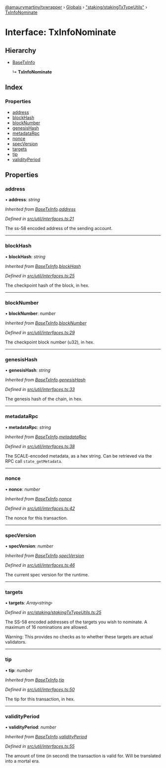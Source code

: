 [@amaurymartiny/txwrapper](../README.md) › [Globals](../globals.md) › ["staking/stakingTxTypeUtils"](../modules/_staking_stakingtxtypeutils_.md) › [TxInfoNominate](_staking_stakingtxtypeutils_.txinfonominate.md)

# Interface: TxInfoNominate

## Hierarchy

* [BaseTxInfo](_util_interfaces_.basetxinfo.md)

  ↳ **TxInfoNominate**

## Index

### Properties

* [address](_staking_stakingtxtypeutils_.txinfonominate.md#address)
* [blockHash](_staking_stakingtxtypeutils_.txinfonominate.md#blockhash)
* [blockNumber](_staking_stakingtxtypeutils_.txinfonominate.md#blocknumber)
* [genesisHash](_staking_stakingtxtypeutils_.txinfonominate.md#genesishash)
* [metadataRpc](_staking_stakingtxtypeutils_.txinfonominate.md#metadatarpc)
* [nonce](_staking_stakingtxtypeutils_.txinfonominate.md#nonce)
* [specVersion](_staking_stakingtxtypeutils_.txinfonominate.md#specversion)
* [targets](_staking_stakingtxtypeutils_.txinfonominate.md#targets)
* [tip](_staking_stakingtxtypeutils_.txinfonominate.md#tip)
* [validityPeriod](_staking_stakingtxtypeutils_.txinfonominate.md#validityperiod)

## Properties

###  address

• **address**: *string*

*Inherited from [BaseTxInfo](_util_interfaces_.basetxinfo.md).[address](_util_interfaces_.basetxinfo.md#address)*

*Defined in [src/util/interfaces.ts:21](https://github.com/paritytech/txwrapper/blob/c5e4189/src/util/interfaces.ts#L21)*

The ss-58 encoded address of the sending account.

___

###  blockHash

• **blockHash**: *string*

*Inherited from [BaseTxInfo](_util_interfaces_.basetxinfo.md).[blockHash](_util_interfaces_.basetxinfo.md#blockhash)*

*Defined in [src/util/interfaces.ts:25](https://github.com/paritytech/txwrapper/blob/c5e4189/src/util/interfaces.ts#L25)*

The checkpoint hash of the block, in hex.

___

###  blockNumber

• **blockNumber**: *number*

*Inherited from [BaseTxInfo](_util_interfaces_.basetxinfo.md).[blockNumber](_util_interfaces_.basetxinfo.md#blocknumber)*

*Defined in [src/util/interfaces.ts:29](https://github.com/paritytech/txwrapper/blob/c5e4189/src/util/interfaces.ts#L29)*

The checkpoint block number (u32), in hex.

___

###  genesisHash

• **genesisHash**: *string*

*Inherited from [BaseTxInfo](_util_interfaces_.basetxinfo.md).[genesisHash](_util_interfaces_.basetxinfo.md#genesishash)*

*Defined in [src/util/interfaces.ts:33](https://github.com/paritytech/txwrapper/blob/c5e4189/src/util/interfaces.ts#L33)*

The genesis hash of the chain, in hex.

___

###  metadataRpc

• **metadataRpc**: *string*

*Inherited from [BaseTxInfo](_util_interfaces_.basetxinfo.md).[metadataRpc](_util_interfaces_.basetxinfo.md#metadatarpc)*

*Defined in [src/util/interfaces.ts:38](https://github.com/paritytech/txwrapper/blob/c5e4189/src/util/interfaces.ts#L38)*

The SCALE-encoded metadata, as a hex string. Can be retrieved via the RPC
call `state_getMetadata`.

___

###  nonce

• **nonce**: *number*

*Inherited from [BaseTxInfo](_util_interfaces_.basetxinfo.md).[nonce](_util_interfaces_.basetxinfo.md#nonce)*

*Defined in [src/util/interfaces.ts:42](https://github.com/paritytech/txwrapper/blob/c5e4189/src/util/interfaces.ts#L42)*

The nonce for this transaction.

___

###  specVersion

• **specVersion**: *number*

*Inherited from [BaseTxInfo](_util_interfaces_.basetxinfo.md).[specVersion](_util_interfaces_.basetxinfo.md#specversion)*

*Defined in [src/util/interfaces.ts:46](https://github.com/paritytech/txwrapper/blob/c5e4189/src/util/interfaces.ts#L46)*

The current spec version for the runtime.

___

###  targets

• **targets**: *Array‹string›*

*Defined in [src/staking/stakingTxTypeUtils.ts:25](https://github.com/paritytech/txwrapper/blob/c5e4189/src/staking/stakingTxTypeUtils.ts#L25)*

The SS-58 encoded addresses of the targets you wish to nominate. A maximum of 16
nominations are allowed.

Warning: This provides no checks as to whether these targets are actual validators.

___

###  tip

• **tip**: *number*

*Inherited from [BaseTxInfo](_util_interfaces_.basetxinfo.md).[tip](_util_interfaces_.basetxinfo.md#tip)*

*Defined in [src/util/interfaces.ts:50](https://github.com/paritytech/txwrapper/blob/c5e4189/src/util/interfaces.ts#L50)*

The tip for this transaction, in hex.

___

###  validityPeriod

• **validityPeriod**: *number*

*Inherited from [BaseTxInfo](_util_interfaces_.basetxinfo.md).[validityPeriod](_util_interfaces_.basetxinfo.md#validityperiod)*

*Defined in [src/util/interfaces.ts:55](https://github.com/paritytech/txwrapper/blob/c5e4189/src/util/interfaces.ts#L55)*

The amount of time (in second) the transaction is valid for. Will be
translated into a mortal era.
